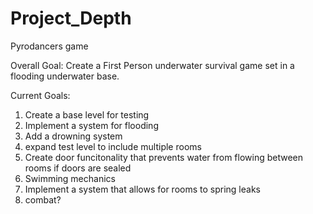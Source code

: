 # Project_Depth
Pyrodancers game

Overall Goal: Create a First Person underwater survival game set in a flooding underwater base.

Current Goals:

1) Create a base level for testing 
2) Implement a system for flooding
3) Add a drowning system
4) expand test level to include multiple rooms
5) Create door funcitonality that prevents water from flowing between rooms if doors are sealed
6) Swimming mechanics
7) Implement a system that allows for rooms to spring leaks
8) combat?
